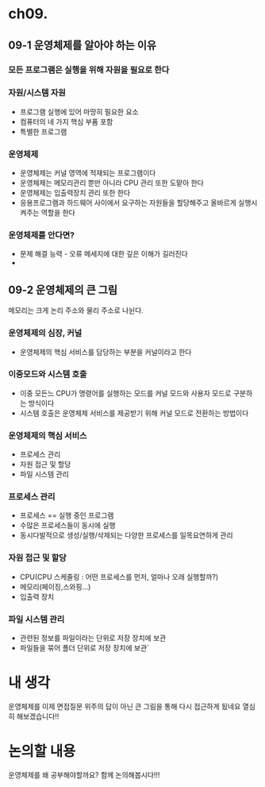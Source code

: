 # ch09. 
## 09-1 운영체제를 알아야 하는 이유
### 모든 프로그램은 실행을 위해 자원을 필요로 한다

### 자원/시스템 자원
- 프로그램 실행에 있어 마땅히 필요한 요소
- 컴퓨터의 네 가지 핵심 부품 포함
- 특별한 프로그램

### 운영체제
- 운영체제는 커널 영역에 적재되는 프로그램이다
- 운영체제는 메모리관리 뿐만 아니라 CPU 관리 또한 도맡아 한다
- 운영체제는 입출력장치 관리 또한 한다
- 응용프로그램과 하드웨어 사이에서 요구하는 자원들을 할당해주고 올바르게 실행시켜주는 역할을 한다


### 운영체제를 안다면?
- 문제 해결 능력 - 오류 메세지에 대한 깊은 이해가 길러진다
- 
## 09-2 운영체제의 큰 그림
메모리는 크게 논리 주소와 물리 주소로 나뉜다.

### 운영체제의 심장, 커널
- 운영체제의 핵심 서비스를 담당하는 부분을 커널이라고 한다

### 이중모드와 시스템 호출
- 이중 모든느 CPU가 명령어를 실행하는 모드를 커널 모드와 사용자 모드로 구분하는 방식이다
- 시스템 호출은 운영체제 서비스를 제공받기 위해 커널 모드로 전환하는 방법이다

### 운영체제의 핵심 서비스
- 프로세스 관리
- 자원 접근 및 할당
- 파일 시스템 관리

### 프로세스 관리
- 프로세스 == 실행 중인 프로그램
- 수많은 프로세스들이 동시에 실행
- 동시다발적으로 생성/실행/삭제되는 다양한 프로세스를 일목요연하게 관리

### 자원 접근 및 할당
- CPU(CPU 스케줄링 : 어떤 프로세스를 먼저, 얼마나 오래 실행할까?)
- 메모리(페이징,스와핑...)
- 입출력 장치

### 파일 시스템 관리
- 관련된 정보를 파일이라는 단위로 저장 장치에 보관
- 파일들을 묶어 폴더 단위로 저장 장치에 보관`


# 내 생각
운영체제를 이제 면접질문 위주의 답이 아닌 큰 그림을 통해 다시 접근하게 됬네요
열심히 해보겠습니다!!
# 논의할 내용
운영체제를 왜 공부해야할까요? 함께 논의해봅시다!!!